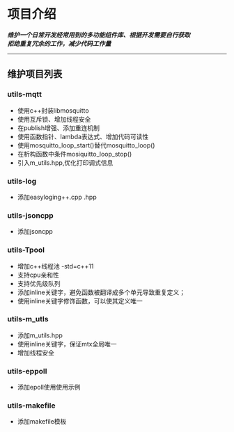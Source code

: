 # 项目介绍

***维护一个日常开发经常用到的多功能组件库、根据开发需要自行获取***  
***拒绝重复冗余的工作，减少代码工作量***

---

## 维护项目列表

### utils-mqtt

+ 使用c++封装libmosquitto
+ 使用互斥锁、增加线程安全
+ 在publish增强、添加重连机制
+ 使用函数指针、lambda表达式、增加代码可读性
+ 使用mosquitto_loop_start()替代mosquitto_loop()
+ 在析构函数中条件mosiquitto_loop_stop()
+ 引入m_utils.hpp,优化打印调式信息

### utils-log

+ 添加easyloging++.cpp .hpp

### utils-jsoncpp

+ 添加jsoncpp

### utils-Tpool

+ 增加c++线程池 -std=c++11
+ 支持cpu亲和性
+ 支持优先级队列
+ 添加inline关键字，避免函数被翻译成多个单元导致重复定义；
+ 使用inline关键字修饰函数，可以使其定义唯一

### utils-m_utls

+ 添加m_utils.hpp
+ 使用inline关键字，保证mtx全局唯一
+ 增加线程安全

### utils-eppoll

+ 添加epoll使用使用示例

### utils-makefile

+ 添加makefile模板
